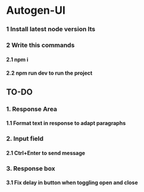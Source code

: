 # Autogen-UI

### 1 Install latest node version lts
### 2 Write this commands
#### 2.1 npm i
#### 2.2 npm run dev to run the project

## TO-DO

### 1. Response Area

#### 1.1 Format text in response to adapt paragraphs

### 2. Input field

#### 2.1 Ctrl+Enter to send message

### 3. Response box

#### 3.1 Fix delay in button when toggling open and close